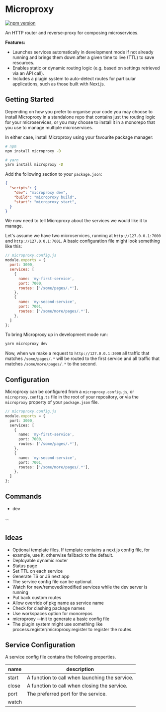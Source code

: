 # Microproxy

[![npm version](https://badge.fury.io/js/microproxy.svg)](https://badge.fury.io/js/microproxy)

An HTTP router and reverse-proxy for composing microservices.

**Features:**

- Launches services automatically in development mode if not already running
and brings them down after a given time to live (TTL) to save resources.
- Enables static or dynamic routing logic (e.g. based on settings retrieved via
an API call).
- Includes a plugin system to auto-detect routes for particular applications,
such as those built with Next.js.

## Getting Started

Depending on how you prefer to organise your code you may choose to install
Microproxy in a standalone repo that contains just the routing logic for your
microservices, or you may choose to install it in a monorepo that you use to
manage multiple microservices.

In either case, install Microproxy using your favourite package manager:

```sh
# npm
npm install microproxy -D

# yarn
yarn install microproxy -D
```

Add the following section to your `package.json`:

```json
{
  "scripts": {
    "dev": "microproxy dev",
    "build": "microproxy build",
    "start": "microproxy start",
  }
}
```

We now need to tell Microproxy about the services we would like it to manage.

Let's assume we have two microservices, running at `http://127.0.0.1:7000` and
`http://127.0.0.1:7001`. A basic configuration file might look something like
this:

```js
// microproxy.config.js
module.exports = {
  port: 3000,
  services: [
    {
      name: 'my-first-service',
      port: 7000,
      routes: ['/some/pages/.*'],
    },
    {
      name: 'my-second-service',
      port: 7001,
      routes: ['/some/more/pages/.*'],
    },
  ]
};
```

To bring Microproxy up in development mode run:

```sh
yarn microproxy dev
```

Now, when we make a request to `http://127.0.0.1:3000` all traffic
that matches `/some/pages/.*` will be routed to the first service and all
traffic that matches `/some/more/pages/.*` to the second.

## Configuration

Microproxy can be configured from a `microproxy.config.js`, or
`microproxy.config.ts` file in the root of your repository, or via the
`microproxy` property of your `package.json` file.

```ts
// microproxy.config.js
module.exports = {
  port: 3000,
  services: [
    {
      name: 'my-first-service',
      port: 7000,
      routes: ['/some/pages/.*'],
    },
    {
      name: 'my-second-service',
      port: 7001,
      routes: ['/some/more/pages/.*'],
    },
  ]
};
```

## Commands

- dev

### ``

## Ideas

- Optional template files. If template contains a next.js config file, for
- example, use it, otherwise fallback to the default.
- Deployable dynamic router
- Status page
- Set TTL on each service
- Generate TS or JS next app
- The service config file can be optional.
- Watch for new/removed/modified services while the dev server is running
- Put back custom routes
- Allow override of pkg name as service name
- Check for clashing package names
- Use workspaces option for monorepos
- microproxy --init to generate a basic config file
- The plugin system might use something like process.register/microproxy.register
to register the routes.

## Service Configuration

A service config file contains the following properties.

| name  | description |
|-------|-------------|
| start | A function to call when launching the service. |
| close | A function to call when closing the service.   |
| port  | The preferred port for the service.            |
| watch |
